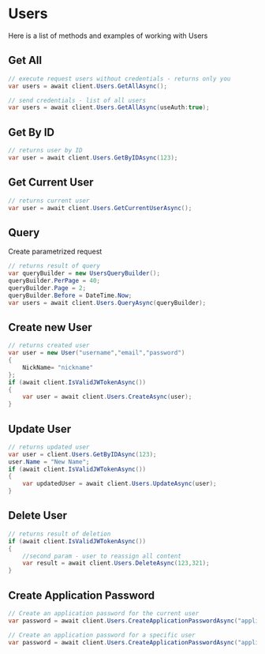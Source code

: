 # Users

Here is a list of methods and examples of working with Users

## Get All

```C#
// execute request users without credentials - returns only you
var users = await client.Users.GetAllAsync();

// send credentials - list of all users
var users = await client.Users.GetAllAsync(useAuth:true);
```

## Get By ID

```C#
// returns user by ID
var user = await client.Users.GetByIDAsync(123);
```

## Get Current User

```C#
// returns current user
var user = await client.Users.GetCurrentUserAsync();
```

## Query
Create parametrized request
```C#
// returns result of query
var queryBuilder = new UsersQueryBuilder();
queryBuilder.PerPage = 40;
queryBuilder.Page = 2;
queryBuilder.Before = DateTime.Now;
var users = await client.Users.QueryAsync(queryBuilder);
```

## Create new User

```C#
// returns created user
var user = new User("username","email","password")
{
    NickName= "nickname"
};
if (await client.IsValidJWTokenAsync())
{
    var user = await client.Users.CreateAsync(user);
}
```

## Update User

```C#
// returns updated user
var user = client.Users.GetByIDAsync(123);
user.Name = "New Name";
if (await client.IsValidJWTokenAsync())
{
    var updatedUser = await client.Users.UpdateAsync(user);
}
```

## Delete User

```C#
// returns result of deletion
if (await client.IsValidJWTokenAsync())
{
    //second param - user to reassign all content
    var result = await client.Users.DeleteAsync(123,321);
}
```

## Create Application Password

```C#
// Create an application password for the current user
var password = await client.Users.CreateApplicationPasswordAsync("application-name");

// Create an application password for a specific user
var password = await client.Users.CreateApplicationPasswordAsync("application-name", userId: "3");
```
